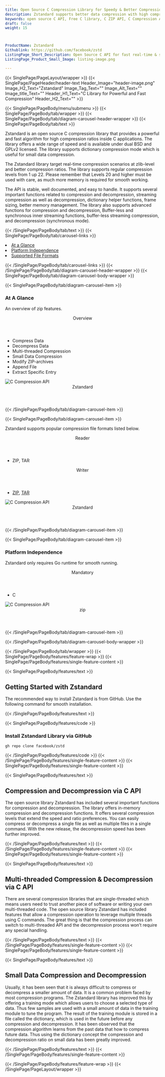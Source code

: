 ```yaml
---
title: Open Source C Compression Library for Speedy & Better Compression Ratio
description: Zstandard supports better data compression with high compression ratios
keywords: open source C API, Free C library, C ZIP API, C Compression API, compress files via C API, decompress files, ZIP C API, C compression Library, Open Source C Library, C Zip programming, create zip archives, Opening zip archives, create BZIP2 archives, save archive to a file, List zip archive, RAR Archive, Small Data compression, special mode for small data
draft: false
weight: 15



ProductName: Zstandard
Githublink: https://github.com/facebook/zstd
ListingPage_Short_Description: Open Source C API for fast real-time & small data compression and decompression.
ListingPage_Product_Small_Image: listing-image.png 

---
```


{{< SinglePage/PageLayout/wrapper >}}
{{< SinglePage/PageHeader/header-text
Header_Image="header-image.png"
Image_H2_Text="Zstandard"
Image_Tag_Text=""
Image_Alt_Text=""
Image_title_Text=""
Header_H1_Text="C Library for Powerful and Fast Compression"
Header_H2_Text="" >}}

{{< SinglePage/PageBody/menu/submenu >}}
{{< SinglePage/PageBody/tab/wrapper >}}
{{< SinglePage/PageBody/tab/diagram-carousel-header-wrapper >}}
{{< SinglePage/PageBody/tab/text >}}



<p>Zstandard is an open source C compression library that provides a powerful and fast algorithm for high compression ratios inside C applications. The library offers a wide range of speed and is available under dual BSD and GPLv2 licensed. The library supports dictionary compression mode which is useful for small data compression.</p>
<p>The Zstandard library target real-time compression scenarios at zlib-level and better compression ratios. The library supports regular compression levels from 1 up 22. Please remember that Levels 20 and higher must be used with care, as much more memory is required for smooth working.</p>
<p>The API is stable, well documented, and easy to handle. It supports several important functions related to compression and decompression, streaming compression as well as decompression, dictionary helper functions, frame sizing, better memory management. The library also supports advanced functions for compression and decompression, Buffer-less and synchronous inner streaming functions, buffer-less streaming compression, and decompression (synchronous mode).</p>

{{< /SinglePage/PageBody/tab/text >}}
{{< SinglePage/PageBody/tab/carousel-links >}}

<li data-target="#diagramcarousel" data-slide-to="0"><a href="#">At a Glance</a></li>
<li data-target="#diagramcarousel" data-slide-to="2"><a href="#">Platform Independence</a></li>
<li data-target="#diagramcarousel" data-slide-to="1"><a class="activetab" href="#">Supported File Formats</a></li>


{{< /SinglePage/PageBody/tab/carousel-links >}}
{{< /SinglePage/PageBody/tab/diagram-carousel-header-wrapper >}}
{{< SinglePage/PageBody/tab/diagram-carousel-body-wrapper >}}

{{< SinglePage/PageBody/tab/diagram-carousel-item >}}
<h3>At A Glance</h3>
<p>An overview of zip features.</p>
<div class="diagram1 d1-poi">
<div class="d1-row">
<div class="d1-col d1-left"> </div>
<!--/left-->
<div class="d1-col d1-right"><header>Overview</header>
<ul>
<li>Compress Data</li>
<li>Decompress Data</li>
<li>Multi-threaded Compression</li>
<li>Small Data Compression</li>
<li>Modify ZIP-archives</li>
<li>Append File</li>
<li>Extract Specific Entry</li>
</ul>
</div>
<!--/right--></div>
<!--/row-->
<div class="d1-logo"><img class="bg-lite" src='listing-image.png' alt="C Compression API"><header>Zstandard</header><footer><small></small></footer></div>
<!--/logo--></div>
<!--/diagram1-->
{{< /SinglePage/PageBody/tab/diagram-carousel-item >}}

{{< SinglePage/PageBody/tab/diagram-carousel-item >}}
<p>Zstandard supports popular compression file formats listed below.</p>
<div class="diagram1 d2 d1-poi">
<div class="d1-row">
<div class="d1-col d1-left"><header><i class="fa fa-arrows-v"> </i> Reader</header>
<ul>
<li>ZIP, TAR</li>
</ul>
</div>
<!--/left-->
<div class="d1-col d1-right"><header><i class="fa fa-long-arrow-down"> </i> Writer</header>
<ul>
<li><a href="https://docs.fileformat.com/compression/zip/">ZIP</a>, <a href="https://docs.fileformat.com/compression/tar/">TAR</a></li>
</ul>
</div>
<!--/right--></div>
<!--/row-->
<div class="d1-logo"><img class="bg-lite" src='listing-image.png' alt="C Compression API"><header>Zstandard</header><footer><small></small></footer></div>
<!--/logo--></div>
<!--/diagram2-->
{{< /SinglePage/PageBody/tab/diagram-carousel-item >}}

{{< SinglePage/PageBody/tab/diagram-carousel-item >}}
<h3>Platform Independence</h3>
<p>Zstandard only requires Go runtime for smooth running.</p>
<div class="diagram1 d1-poi">
<div class="d1-row">
<div class="d1-col d1-left"> </div>
<!--/left-->
<div class="d1-col d1-right"><header><i class="fa fa-cubes"> </i>Mandatory</header>
<ul>
<li>C</li>
</ul>
</div>
<!--/right--></div>
<!--/row-->
<div class="d1-logo"><img class="bg-lite" src='listing-image.png' alt="C Compression API"><header>zip</header><footer><small></small></footer></div>
<!--/logo--></div>
<!--/diagram2 -->
{{< /SinglePage/PageBody/tab/diagram-carousel-item >}}

{{< /SinglePage/PageBody/tab/diagram-carousel-body-wrapper >}}

{{< /SinglePage/PageBody/tab/wrapper >}}
{{< SinglePage/PageBody/features/feature-wrap >}}
{{< SinglePage/PageBody/features/single-feature-content >}}

{{< SinglePage/PageBody/features/text >}}
<h2 class="h2title">Getting Started with Zstandard</h2>
<p>The recommended way to install Zstandard is from GitHub. Use the following command for smooth installation.</p>
{{< /SinglePage/PageBody/features/text >}}

{{< SinglePage/PageBody/features/code >}}
<h3>Install Zstandard Library via GitHub</h3>
<pre><code class="html">gh repo clone facebook/zstd</code></pre>


{{< /SinglePage/PageBody/features/code >}}
{{< /SinglePage/PageBody/features/single-feature-content >}}
{{< SinglePage/PageBody/features/single-feature-content >}}

{{< SinglePage/PageBody/features/text >}}
<h2 class="h2title">Compression and Decompression via C API</h2>
<p>The open source library Zstandard has included several important functions for compression and decompression. The library offers in-memory compression and decompression functions. It offers several compression levels that extend the speed and ratio preferences. You can easily compress or decompress a single file as well as multiple files in a single command. With the new release, the decompression speed has been further improved.</p>

{{< /SinglePage/PageBody/features/text >}}
{{< /SinglePage/PageBody/features/single-feature-content >}}
{{< SinglePage/PageBody/features/single-feature-content >}}

{{< SinglePage/PageBody/features/text >}}
<h2 class="h2title">Multi-threaded Compression & Decompression via C API</h2>
<p>There are several compression libraries that are single-threaded which means users need to trust another piece of software or writing your own multi-threaded code. The open source library Zstandard has included features that allow a compression operation to leverage multiple threads using C commands. The great thing is that the compression process can switch to multi-threaded API and the decompression process won’t require any special handling.</p>

{{< /SinglePage/PageBody/features/text >}}
{{< /SinglePage/PageBody/features/single-feature-content >}}
{{< SinglePage/PageBody/features/single-feature-content >}}

{{< SinglePage/PageBody/features/text >}}
<h2 class="h2title">Small Data Compression and Decompression</h2>
<p>Usually, it has been seen that it is always difficult to compress or decompress a smaller amount of data. It is a common problem faced by most compression programs. The Zstandard library has improved this by offering a training mode which allows users to choose a selected type of data. Thus few samples are used with a small amount of data in the training module to tune the program. The result of the training module is stored in a file called the dictionary, which is used in the future before any compression and decompression. It has been observed that the compression algorithm learns from the past data that how to compress future data. Thus using the dictionary concept the compression and decompression ratio on small data has been greatly improved.</p>

{{< /SinglePage/PageBody/features/text >}}
{{< /SinglePage/PageBody/features/single-feature-content >}}

{{< /SinglePage/PageBody/features/feature-wrap >}}
{{< /SinglePage/PageLayout/wrapper >}}